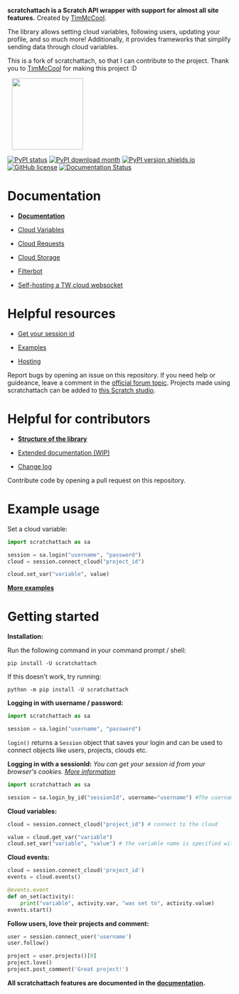 **scratchattach is a Scratch API wrapper with support for almost all site features.** Created by [TimMcCool](https://scratch.mit.edu/users/TimMcCool/).

The library allows setting cloud variables, following users, updating your profile, and
so much more! Additionally, it provides frameworks that simplify sending data through cloud variables.

This is a fork of scratchattach, so that I can contribute to the project. Thank you to [TimMcCool](https://scratch.mit.edu/users/TimMcCool/) for making this project :D

<p align="left" style="margin:10px">
  <img width="160" src="https://raw.githubusercontent.com/TimMcCool/scratchattach/refs/heads/main/logos/logo.svg">

[![PyPI status](https://img.shields.io/pypi/status/scratchattach.svg)](https://pypi.python.org/pypi/scratchattach/)
[![PyPI download month](https://img.shields.io/pypi/dm/scratchattach.svg)](https://pypi.python.org/pypi/scratchattach/)
[![PyPI version shields.io](https://img.shields.io/pypi/v/scratchattach.svg)](https://pypi.python.org/pypi/scratchattach/)
[![GitHub license](https://badgen.net/github/license/TimMcCool/scratchattach)](https://github.com/TimMcCool/scratchattach/blob/master/LICENSE)
[![Documentation Status](https://readthedocs.org/projects/scratchattach/badge/?version=latest)](https://scratchattach.readthedocs.io/en/latest/?badge=latest)

# Documentation

- **[Documentation](https://github.com/TimMcCool/scratchattach/wiki/Documentation)**

- [Cloud Variables](https://github.com/TimMcCool/scratchattach/wiki/Documentation#cloud-variables)
- [Cloud Requests](https://github.com/TimMcCool/scratchattach/wiki/Cloud-Requests)
- [Cloud Storage](https://github.com/TimMcCool/scratchattach/wiki/Cloud-Storage)
- [Filterbot](https://github.com/TimMcCool/scratchattach/wiki/Filterbot)
- [Self-hosting a TW cloud websocket](https://github.com/TimMcCool/scratchattach/wiki/Documentation#hosting-a-cloud-server)

# Helpful resources

- [Get your session id](https://github.com/TimMcCool/scratchattach/wiki/Get-your-session-id)

- [Examples](https://github.com/TimMcCool/scratchattach/wiki/Examples)
- [Hosting](https://github.com/TimMcCool/scratchattach/wiki/Hosting)

Report bugs by opening an issue on this repository. If you need help or guideance, leave a comment in the [official forum topic](https://scratch.mit.edu/discuss/topic/603418/
). Projects made using scratchattach can be added to [this Scratch studio](https://scratch.mit.edu/studios/31478892/).

# Helpful for contributors

- **[Structure of the library](https://github.com/TimMcCool/scratchattach/wiki/Structure-of-the-library)**

- [Extended documentation (WIP)](https://scratchattach.readthedocs.io/en/latest/)

- [Change log](https://github.com/TimMcCool/scratchattach/blob/main/CHANGELOG.md)

Contribute code by opening a pull request on this repository.

# ️Example usage

Set a cloud variable:

```py
import scratchattach as sa

session = sa.login("username", "password")
cloud = session.connect_cloud("project_id")

cloud.set_var("variable", value)
```

**[More examples](https://github.com/TimMcCool/scratchattach/wiki/Examples)**

# Getting started

**Installation:**

Run the following command in your command prompt / shell:

```
pip install -U scratchattach
```

If this doesn't work, try running:
```
python -m pip install -U scratchattach
```


**Logging in with username / password:**

```python
import scratchattach as sa

session = sa.login("username", "password")
```

`login()` returns a `Session` object that saves your login and can be used to connect objects like users, projects, clouds etc.

**Logging in with a sessionId:** *You can get your session id from your browser's cookies. [More information](https://github.com/TimMcCool/scratchattach/wiki/Get-your-session-id)*
```python
import scratchattach as sa

session = sa.login_by_id("sessionId", username="username") #The username field is case sensitive
```

**Cloud variables:**

```py
cloud = session.connect_cloud("project_id") # connect to the cloud

value = cloud.get_var("variable")
cloud.set_var("variable", "value") # the variable name is specified without the cloud emoji
```

**Cloud events:**

```py
cloud = session.connect_cloud('project_id')
events = cloud.events()

@events.event
def on_set(activity):
    print("variable", activity.var, "was set to", activity.value)
events.start()
```

**Follow users, love their projects and comment:**

```python
user = session.connect_user('username')
user.follow()

project = user.projects()[0]
project.love()
project.post_comment('Great project!')
```

**All scratchattach features are documented in the [documentation](https://github.com/TimMcCool/scratchattach/wiki/Documentation).**
